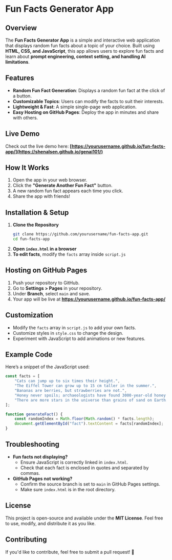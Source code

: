 # Fun Facts Generator App

## Overview
The **Fun Facts Generator App** is a simple and interactive web application that displays random fun facts about a topic of your choice. Built using **HTML, CSS, and JavaScript**, this app allows users to explore fun facts and learn about **prompt engineering, context setting, and handling AI limitations**.

## Features
- **Random Fun Fact Generation**: Displays a random fun fact at the click of a button.
- **Customizable Topics**: Users can modify the facts to suit their interests.
- **Lightweight & Fast**: A simple single-page web application.
- **Easy Hosting on GitHub Pages**: Deploy the app in minutes and share with others.

## Live Demo
Check out the live demo here: **[https://yourusername.github.io/fun-facts-app/](https://shenalsen.github.io/genai101/)**

## How It Works
1. Open the app in your web browser.
2. Click the **"Generate Another Fun Fact"** button.
3. A new random fun fact appears each time you click.
4. Share the app with friends!

## Installation & Setup
1. **Clone the Repository**
   ```bash
   git clone https://github.com/yourusername/fun-facts-app.git
   cd fun-facts-app
   ```
2. **Open `index.html` in a browser**
3. **To edit facts**, modify the `facts` array inside `script.js`

## Hosting on GitHub Pages
1. Push your repository to GitHub.
2. Go to **Settings > Pages** in your repository.
3. Under **Branch**, select `main` and save.
4. Your app will be live at **https://yourusername.github.io/fun-facts-app/**

## Customization
- Modify the `facts` array in `script.js` to add your own facts.
- Customize styles in `style.css` to change the design.
- Experiment with JavaScript to add animations or new features.

## Example Code
Here’s a snippet of the JavaScript used:
```js
const facts = [
    "Cats can jump up to six times their height.",
    "The Eiffel Tower can grow up to 15 cm taller in the summer.",
    "Bananas are berries, but strawberries are not.",
    "Honey never spoils; archaeologists have found 3000-year-old honey that's still edible.",
    "There are more stars in the universe than grains of sand on Earth."
];

function generateFact() {
    const randomIndex = Math.floor(Math.random() * facts.length);
    document.getElementById("fact").textContent = facts[randomIndex];
}
```

## Troubleshooting
- **Fun facts not displaying?**
  - Ensure JavaScript is correctly linked in `index.html`.
  - Check that each fact is enclosed in quotes and separated by commas.
- **GitHub Pages not working?**
  - Confirm the source branch is set to `main` in GitHub Pages settings.
  - Make sure `index.html` is in the root directory.

## License
This project is open-source and available under the **MIT License**. Feel free to use, modify, and distribute it as you like.

## Contributing
If you'd like to contribute, feel free to submit a pull request! 🚀

